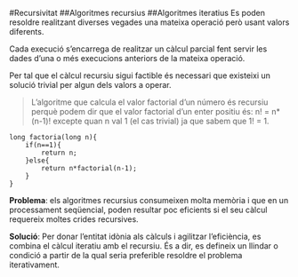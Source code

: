 #Recursivitat 
##Algoritmes recursius 
##Algoritmes iteratius 
Es poden resoldre realitzant diverses vegades una mateixa operació però usant valors diferents.

Cada execució s’encarrega de realitzar un càlcul parcial fent servir les dades d’una o més 
execucions anteriors de la mateixa operació.

Per tal que el càlcul recursiu sigui factible és necessari que existeixi un 
solució trivial per algun dels valors a operar.
>L’algoritme que calcula el valor factorial d’un número és recursiu perquè podem dir que 
>el valor factorial d’un enter positiu és: n! = n* (n-1)! excepte quan n val 1 
>(el cas trivial) ja que sabem que 1! = 1.

```
long factoria(long n){
    if(n==1){
        return n;
    }else{
        return n*factorial(n-1);
    }
}
```

**Problema**: els algoritmes recursius consumeixen 
molta memòria i que en un processament seqüencial, 
poden resultar poc eficients si el seu càlcul requereix moltes crides recursives.

**Solució**: Per donar l’entitat idònia als càlculs i agilitzar l’eficiència, es combina 
el càlcul iteratiu amb el recursiu. És a dir, es defineix un llindar o condició a partir
de la qual seria preferible resoldre el problema iterativament.